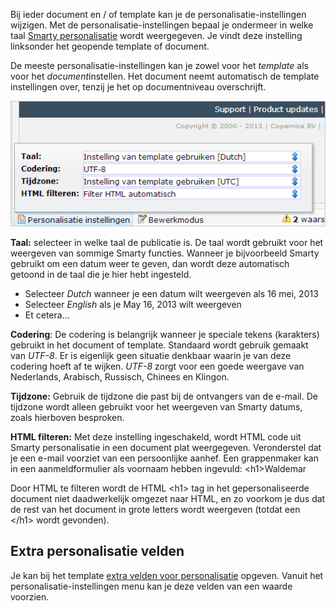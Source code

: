 Bij ieder document en / of template kan je de
personalisatie-instellingen wijzigen. Met de personalisatie-instellingen
bepaal je ondermeer in welke taal [Smarty
personalisatie](./what-is-personalization.md)
wordt weergegeven. Je vindt deze instelling linksonder het geopende
template of document.

De meeste personalisatie-instellingen kan je zowel voor het *template*
als voor het *document*instellen. Het document neemt automatisch de
template instellingen over, tenzij je het op documentniveau
overschrijft.

![](../images/personalisatieinstellingen.png)

**Taal:** selecteer in welke taal de publicatie is. De taal wordt
gebruikt voor het weergeven van sommige Smarty functies. Wanneer je
bijvoorbeeld Smarty gebruikt om een datum weer te geven, dan wordt deze
automatisch getoond in de taal die je hier hebt ingesteld.

-   Selecteer *Dutch* wanneer je een datum wilt weergeven als 16 mei,
    2013
-   Selecteer *English* als je May 16, 2013 wilt weergeven
-   Et cetera...

**Codering**: De codering is belangrijk wanneer je speciale tekens
(karakters) gebruikt in het document of template. Standaard wordt
gebruik gemaakt van *UTF-8*. Er is eigenlijk geen situatie denkbaar
waarin je van deze codering hoeft af te wijken. *UTF-8* zorgt voor een
goede weergave van Nederlands, Arabisch, Russisch, Chinees en Klingon.

**Tijdzone:** Gebruik de tijdzone die past bij de ontvangers van de
e-mail. De tijdzone wordt alleen gebruikt voor het weergeven van Smarty
datums, zoals hierboven besproken.

**HTML filteren:** Met deze instelling ingeschakeld, wordt HTML code uit
Smarty personalisatie in een document plat weergegeven. Veronderstel dat
je een e-mail voorziet van een persoonlijke aanhef. Een grappenmaker kan
in een aanmeldformulier als voornaam hebben ingevuld: \<h1\>Waldemar

Door HTML te filteren wordt de HTML \<h1\> tag in het gepersonaliseerde
document niet daadwerkelijk omgezet naar HTML, en zo voorkom je dus dat
de rest van het document in grote letters wordt weergeven (totdat een
\</h1\> wordt gevonden).

Extra personalisatie velden
---------------------------

Je kan bij het template [extra velden voor
personalisatie](./extra-fields-for-personalizing.md)
opgeven. Vanuit het personalisatie-instellingen menu kan je deze velden
van een waarde voorzien.
